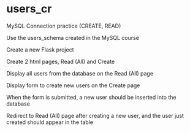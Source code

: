 # users_cr
MySQL Connection practice (CREATE, READ)

Use the users_schema created in the MySQL course

Create a new Flask project

Create 2 html pages, Read (All) and Create

Display all users from the database on the Read (All) page

Display form to create new users on the Create page

When the form is submitted, a new user should be inserted into the database

Redirect to Read (All) page after creating a new user, and the user just created should appear in the table
